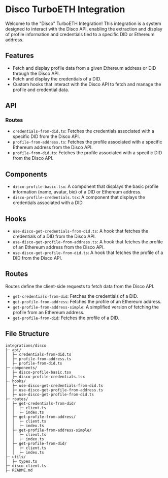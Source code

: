 # Disco TurboETH Integration

Welcome to the "Disco" TurboETH Integration! This integration is a system designed to interact with the Disco API, enabling the extraction and display of profile information and credentials tied to a specific DID or Ethereum address.

## Features

- Fetch and display profile data from a given Ethereum address or DID through the Disco API.
- Fetch and display the credentials of a DID.
- Custom hooks that interact with the Disco API to fetch and manage the profile and credential data.

## API

### Routes

- `credentials-from-did.ts`: Fetches the credentials associated with a specific DID from the Disco API.
- `profile-from-address.ts`: Fetches the profile associated with a specific Ethereum address from the Disco API.
- `profile-from-did.ts`: Fetches the profile associated with a specific DID from the Disco API.

## Components

- `disco-profile-basic.tsx`: A component that displays the basic profile information (name, avatar, bio) of a DID or Ethereum address.
- `disco-profile-credentials.tsx`: A component that displays the credentials associated with a DID.

## Hooks

- `use-disco-get-credentials-from-did.ts`: A hook that fetches the credentials of a DID from the Disco API.
- `use-disco-get-profile-from-address.ts`: A hook that fetches the profile of an Ethereum address from the Disco API.
- `use-disco-get-profile-from-did.ts`: A hook that fetches the profile of a DID from the Disco API.

## Routes

Routes define the client-side requests to fetch data from the Disco API.

- `get-credentials-from-did`: Fetches the credentials of a DID.
- `get-profile-from-address`: Fetches the profile of an Ethereum address.
- `get-profile-from-address-simple`: A simplified version of fetching the profile from an Ethereum address.
- `get-profile-from-did`: Fetches the profile of a DID.

## File Structure

```
integrations/disco
├─ api/
│  ├─ credentials-from-did.ts
│  ├─ profile-from-address.ts
│  ├─ profile-from-did.ts
├─ components/
│  ├─ disco-profile-basic.tsx
│  ├─ disco-profile-credentials.tsx
├─ hooks/
│  ├─ use-disco-get-credentials-from-did.ts
│  ├─ use-disco-get-profile-from-address.ts
│  ├─ use-disco-get-profile-from-did.ts
├─ routes/
│  ├─ get-credentials-from-did/
│  │  ├─ client.ts
│  │  ├─ index.ts
│  ├─ get-profile-from-address/
│  │  ├─ client.ts
│  │  ├─ index.ts
│  ├─ get-profile-from-address-simple/
│  │  ├─ client.ts
│  │  ├─ index.ts
│  ├─ get-profile-from-did/
│  │  ├─ client.ts
│  │  ├─ index.ts
├─ utils/
│  ├─ types.ts
├─ disco-client.ts
├─ README.md
```
